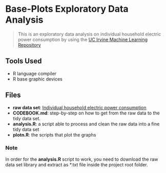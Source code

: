 Base-Plots Exploratory Data Analysis
================
> This is an exploratory data analysis on individual household electric
> power consumption by using the [UC Irvine Machine Learning
> Repository](http://archive.ics.uci.edu/ml/index.php)

## Tools Used

- R language compiler
- R base graphic devices

## Files

  - **raw data set**: [Individual household electric power
    consumption](http://archive.ics.uci.edu/ml/datasets/Individual+household+electric+power+consumption)
  - **CODEBOOK.md**: step-by-step on how to get from the raw data to the
    tidy data set.
  - **analysis.R**: a script able to process and clean the raw data into a
    fine tidy data set
  - **plotn.R**: the scripts that plot the graphs

### Note

In order for the **analysis.R** script to work, you need to download the
raw data set library and extract as \*.txt file inside the project root
folder.
